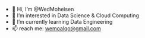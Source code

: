 - 👋 Hi, I’m @WedMoheisen
- 👀 I’m interested in Data Science & Cloud Computing
- 🌱 I’m currently learning Data Engineering
- 📫  reach me: wemoalqo@gmail.com
